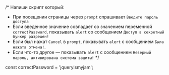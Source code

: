 /*
  Напиши скрипт который: 
  
  - При посещении страницы через `prompt` cпрашивает `Введите пароль доступа`
  - Если введенное значение совпадает со значением переменной `correctPassword`, 
    показывать `alert` со сообщением `Доступ в секретный бункер разрешен!`
  - Если был нажат `Cancel` в `prompt`, показывать `alert` с сообщением `Была нажата отмена!`.
  - Если что-то другое — показывать `alert` с сообщением `Неверный пароль, активирована система защиты!`
*/ 

const correctPassword = 'jqueryismyjam';